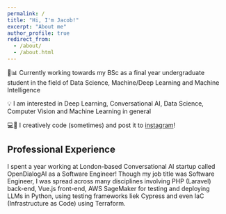 ```yaml
---
permalink: /
title: "Hi, I'm Jacob!"
excerpt: "About me"
author_profile: true
redirect_from: 
  - /about/
  - /about.html
---
```


🤖📊 Currently working towards my BSc as a final year undergraduate student in the field of Data Science, Machine/Deep Learning and Machine Intelligence 

💡 I am interested in Deep Learning, Conversational AI, Data Science, Computer Vision and Machine Learning in general

💻🎨 I creatively code (sometimes) and post it to [instagram](https://www.instagram.com/1024aesthetic/)!

## Professional Experience 

I spent a year working at London-based Conversational AI startup called OpenDialogAI as a Software Engineer! Though my job title was Software Engineer, I was spread across many disciplines involving PHP (Laravel) back-end, Vue.js front-end, AWS SageMaker for testing and deploying LLMs in Python, using testing frameworks liek Cypress and even IaC (Infrastructure as Code) using Terraform.